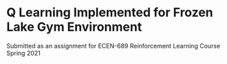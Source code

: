 # Q Learning Implemented for Frozen Lake Gym Environment
Submitted as an assignment for ECEN-689 Reinforcement Learning Course Spring 2021

